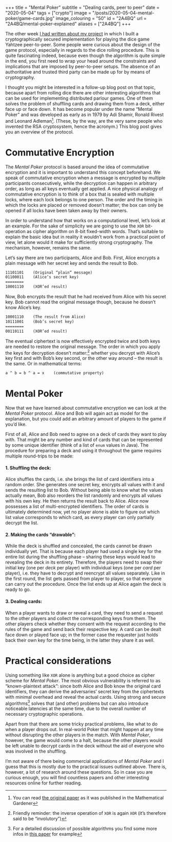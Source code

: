 +++
title = "Mental Poker"
subtitle = "Dealing cards, peer to peer"
date = "2020-05-04"
tags = ["crypto"]
image = "/posts/2020-05-04-mental-poker/game-cards.jpg"
image_colouring = "50"
id = "2A4BQ"
url = "2A4BQ/mental-poker-explained"
aliases = ["2A4BQ"]
+++

The other week [I had written about my project](/K001f/crypto-yahtzee) in which I built a cryptographically secured implementation for playing the dice game Yahtzee peer-to-peer. Some people were curious about the design of the game protocol, especially in regards to the dice rolling procedure. This is quite fascinating indeed, because even though the algorithm is quite simple in the end, you first need to wrap your head around the constraints and implications that are imposed by peer-to-peer setups. The absence of an authoritative and trusted third party can be made up for by means of cryptography.

I thought you might be interested in a follow-up blog post on that topic, because apart from rolling dice there are other interesting algorithms that can be used for implementing distributed parlour games. One of them solves the problem of shuffling cards and drawing them from a deck, either face up or face down. It has become popular under the name “Mental Poker” and was developed as early as in 1979 by Adi Shamir, Ronald Rivest and Leonard Adleman[^1]. (These, by the way, are the very same people who invented the RSA cryptosystem, hence the acronym.) This blog post gives you an overview of the protocol.


# Commutative Encryption

The *Mental Poker* protocol is based around the idea of commutative encryption and it is important to understand this concept beforehand. We speak of commutative encryption when a message is encrypted by multiple participants consecutively, while the decryption can happen in arbitrary order, as long as all keys eventually get applied. A nice physical analogy of commutative encryption is to think of a box that is sealed with multiple locks, where each lock belongs to one person. The order and the timing in which the locks are placed or removed doesn’t matter; the box can only be opened if all locks have been taken away by their owners.

In order to understand how that works on a computational level, let’s look at an example. For the sake of simplicity we are going to use the `XOR` bit-operation as cipher algorithm on 8-bit fixed-width words. That’s suitable to explain the basic idea but in reality it wouldn’t work from a practical point of view, let alone would it make for sufficiently strong cryptography. The mechanism, however, remains the same.

Let’s say there are two participants, Alice and Bob. First, Alice encrypts a plain message with her secret key and sends the result to Bob.

```txt
11101101    (Original “plain“ message)
01100011    (Alice’s secret key)
========
10001110    (XOR’ed result)
```

Now, Bob encrypts the result that he had received from Alice with his secret key. Bob cannot read the original message though, because he doesn’t know Alice’s key.

```txt
10001110    (The result from Alice)
10111001    (Bob’s secret key)
========
00110111    (XOR’ed result)
```

The eventual ciphertext is now effectively encrypted twice and both keys are needed to restore the original message. The order in which you apply the keys for decryption doesn’t matter:[^2] whether you decrypt with Alice’s key first and with Bob’s key second, or the other way around – the result is the same. Or in mathematical terms:

```txt
a ^ b = b ^ a = x    (commutative property)
```


# Mental Poker

Now that we have learned about commutative encryption we can look at the *Mental Poker* protocol. Alice and Bob will again act as model for the explanation, but you could add an arbitrary amount of players to the game if you’d like.

First of all, Alice and Bob need to agree on a deck of cards they want to play with. That might be any number and kind of cards that can be represented by some unique identifier (think of a list of `enum` values in Java). The procedure for preparing a deck and using it throughout the game requires multiple round-trips to be made:

#### 1. Shuffling the deck:
Alice shuffles the cards, i.e. she brings the list of card identifiers into a random order. She generates one secret key, encrypts all values with it and sends the resulting list to Bob. Without being able to know what the values actually mean, Bob also reorders the list randomly and encrypts all values with his own key. He then returns the result back to Alice. Alice now possesses a list of multi-encrypted identifiers. The order of cards is ultimately determined now, yet no player alone is able to figure out which list value corresponds to which card, as every player can only partially decrypt the list.

#### 2. Making the cards “drawable”:
While the deck is shuffled and concealed, the cards cannot be drawn individually yet. That is because each player had used a single key for the entire list during the shuffling phase – sharing these keys would lead to revealing the deck in its entirety. Therefore, the players need to swap their initial key (one per *deck* per player) with individual keys (one per *card* per player), i.e. they have to decrypt and reencrypt all values separately. Like in the first round, the list gets passed from player to player, so that everyone can carry out the procedure. Once the list ends up at Alice again the deck is ready to go.

#### 3. Dealing cards:
When a player wants to draw or reveal a card, they need to send a request to the other players and collect the corresponding keys from them. The other players check whether they consent with the request according to the rules of the game and send back their respective key. A card can be dealt face down or played face up; in the former case the requester just holds back their own key for the time being, in the latter they share it as well.


# Practical considerations

Using something like `XOR` alone is anything but a good choice as cipher scheme for *Mental Poker*. The most obvious vulnerability is referred to as “known-plaintext attack”: since both Alice and Bob know the original card identifiers, they can derive the adversaries’ secret key from the ciphertexts with minimal overhead and reveal the actual cards. Using strong and secure algorithms[^3] solves that (and other) problems but can also introduce noticeable latencies at the same time, due to the overall number of necessary cryptographic operations.

Apart from that there are some tricky practical problems, like what to do when a player drops out. In real-world Poker that might happen at any time without disrupting the other players in the match. With *Mental Poker*, however, the game would come to a halt, because the other players would be left unable to decrypt cards in the deck without the aid of everyone who was involved in the shuffling.

I’m not aware of there being commercial applications of *Mental Poker* and I guess that this is mostly due to the practical issues outlined above. There is, however, a lot of research around these questions. So in case you are curious enough, you will find countless papers and other interesting resources online for further reading.


[^1]: You can read [the original paper](http://people.csail.mit.edu/rivest/ShamirRivestAdleman-MentalPoker.pdf) as it was published in the Mathematical Gardener
[^2]: Friendly reminder: the inverse operation of `XOR` is again `XOR` (it’s therefore said to be “involutory”)
[^3]: For a detailed discussion of possible algorithms you find some more infos in [this paper](http://crypto.stanford.edu/~pgolle/papers/poker.pdf) for example

